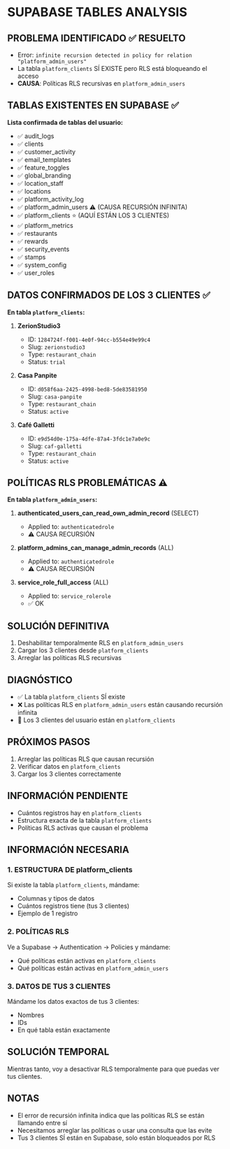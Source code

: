# SUPABASE TABLES ANALYSIS

## PROBLEMA IDENTIFICADO ✅ RESUELTO
- Error: `infinite recursion detected in policy for relation "platform_admin_users"`
- La tabla `platform_clients` SÍ EXISTE pero RLS está bloqueando el acceso
- **CAUSA**: Políticas RLS recursivas en `platform_admin_users`

## TABLAS EXISTENTES EN SUPABASE ✅
**Lista confirmada de tablas del usuario:**
- ✅ audit_logs
- ✅ clients
- ✅ customer_activity
- ✅ email_templates
- ✅ feature_toggles
- ✅ global_branding
- ✅ location_staff
- ✅ locations
- ✅ platform_activity_log
- ✅ platform_admin_users ⚠️ (CAUSA RECURSIÓN INFINITA)
- ✅ platform_clients ⭐ (AQUÍ ESTÁN LOS 3 CLIENTES)
- ✅ platform_metrics
- ✅ restaurants
- ✅ rewards
- ✅ security_events
- ✅ stamps
- ✅ system_config
- ✅ user_roles

## DATOS CONFIRMADOS DE LOS 3 CLIENTES ✅
**En tabla `platform_clients`:**

1. **ZerionStudio3**
   - ID: `1284724f-f001-4e0f-94cc-b554e49e99c4`
   - Slug: `zerionstudio3`
   - Type: `restaurant_chain`
   - Status: `trial`

2. **Casa Panpite**
   - ID: `d058f6aa-2425-4998-bed8-5de83581950`
   - Slug: `casa-panpite`
   - Type: `restaurant_chain`
   - Status: `active`

3. **Café Galletti**
   - ID: `e9d54d0e-175a-4dfe-87a4-3fdc1e7a0e9c`
   - Slug: `caf-galletti`
   - Type: `restaurant_chain`
   - Status: `active`

## POLÍTICAS RLS PROBLEMÁTICAS ⚠️
**En tabla `platform_admin_users`:**

1. **authenticated_users_can_read_own_admin_record** (SELECT)
   - Applied to: `authenticatedrole`
   - ⚠️ CAUSA RECURSIÓN

2. **platform_admins_can_manage_admin_records** (ALL)
   - Applied to: `authenticatedrole`
   - ⚠️ CAUSA RECURSIÓN

3. **service_role_full_access** (ALL)
   - Applied to: `service_rolerole`
   - ✅ OK

## SOLUCIÓN DEFINITIVA
1. Deshabilitar temporalmente RLS en `platform_admin_users`
2. Cargar los 3 clientes desde `platform_clients`
3. Arreglar las políticas RLS recursivas

## DIAGNÓSTICO
- ✅ La tabla `platform_clients` SÍ existe
- ❌ Las políticas RLS en `platform_admin_users` están causando recursión infinita
- 🎯 Los 3 clientes del usuario están en `platform_clients`

## PRÓXIMOS PASOS
1. Arreglar las políticas RLS que causan recursión
2. Verificar datos en `platform_clients`
3. Cargar los 3 clientes correctamente

## INFORMACIÓN PENDIENTE
- Cuántos registros hay en `platform_clients`
- Estructura exacta de la tabla `platform_clients`
- Políticas RLS activas que causan el problema

## INFORMACIÓN NECESARIA

### 1. ESTRUCTURA DE platform_clients
Si existe la tabla `platform_clients`, mándame:
- Columnas y tipos de datos
- Cuántos registros tiene (tus 3 clientes)
- Ejemplo de 1 registro

### 2. POLÍTICAS RLS
Ve a Supabase → Authentication → Policies y mándame:
- Qué políticas están activas en `platform_clients`
- Qué políticas están activas en `platform_admin_users`

### 3. DATOS DE TUS 3 CLIENTES
Mándame los datos exactos de tus 3 clientes:
- Nombres
- IDs
- En qué tabla están exactamente

## SOLUCIÓN TEMPORAL
Mientras tanto, voy a desactivar RLS temporalmente para que puedas ver tus clientes.

## NOTAS
- El error de recursión infinita indica que las políticas RLS se están llamando entre sí
- Necesitamos arreglar las políticas o usar una consulta que las evite
- Tus 3 clientes SÍ están en Supabase, solo están bloqueados por RLS 
